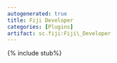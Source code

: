 ```yaml
---
autogenerated: true
title: Fiji Developer
categories: [Plugins]
artifact: sc.fiji:Fiji\_Developer
---
```


{% include stub%}




